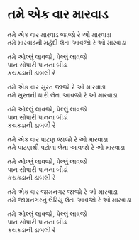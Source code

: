 # તમે એક વાર મારવાડ

તમે એક વાર મારવાડ જાજો રે ઓ મારવાડા  
તમે મારવાડની મહેંદી લેતા આવજો રે ઓ મારવાડા  

તમે ઓલ્લું લાવજો, પેલ્લું લાવજો  
પાન સોપારી પાનના બીડાં  
કચકડાની ડાબલી રે  

તમે એક વાર સુરત જાજો રે ઓ મારવાડા  
તમે સુરતની ઘારી લેતા આવજો રે ઓ મારવાડા  

તમે ઓલ્લું લાવજો, પેલ્લું લાવજો  
પાન સોપારી પાનના બીડાં  
કચકડાની ડાબલી રે  

તમે એક વાર પાટણ જાજો રે ઓ મારવાડા  
તમે પાટણથી પટોળા લેતા આવજો રે ઓ મારવાડા  

તમે ઓલ્લું લાવજો, પેલ્લું લાવજો  
પાન સોપારી પાનના બીડાં  
કચકડાની ડાબલી રે  

તમે એક વાર જામનગર જાજો રે ઓ મારવાડા  
તમે જામનગરનું લેરિયું લેતા આવજો રે ઓ મારવાડા  

તમે ઓલ્લું લાવજો, પેલ્લું લાવજો  
પાન સોપારી પાનના બીડાં  
કચકડાની ડાબલી રે  
